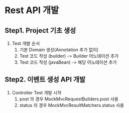 # Rest API 개발

## Step1. Project 기초 생성 
1. Test 개발 순서  
   1. 기본 Domain 생성(Annotation 추가 없이) 
   2. Test 코드 작성 (builder) -> Builder 어노테이션 추가 
   3. Test 코드 작성 (javaBean) -> 해당 어노테이션 추가 

## Step2. 이벤트 생성 API 개발 
1. Controller Test 개발 시작
   1. post 의 경우 MockMvcRequestBuilders.post 사용
   2. status 의 경우 MockMvcResultMatchers.status 사용
        
